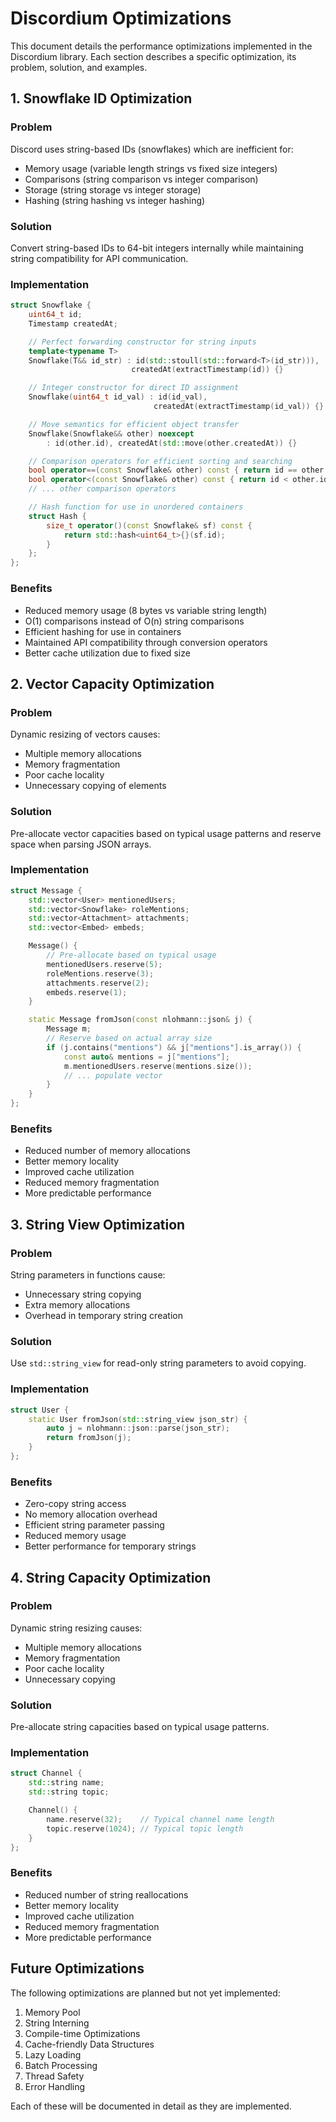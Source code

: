 # Discordium Optimizations

This document details the performance optimizations implemented in the Discordium library. Each section describes a specific optimization, its problem, solution, and examples.

## 1. Snowflake ID Optimization

### Problem
Discord uses string-based IDs (snowflakes) which are inefficient for:
- Memory usage (variable length strings vs fixed size integers)
- Comparisons (string comparison vs integer comparison)
- Storage (string storage vs integer storage)
- Hashing (string hashing vs integer hashing)

### Solution
Convert string-based IDs to 64-bit integers internally while maintaining string compatibility for API communication.

### Implementation
```cpp
struct Snowflake {
    uint64_t id;
    Timestamp createdAt;

    // Perfect forwarding constructor for string inputs
    template<typename T>
    Snowflake(T&& id_str) : id(std::stoull(std::forward<T>(id_str))), 
                           createdAt(extractTimestamp(id)) {}

    // Integer constructor for direct ID assignment
    Snowflake(uint64_t id_val) : id(id_val), 
                                createdAt(extractTimestamp(id_val)) {}

    // Move semantics for efficient object transfer
    Snowflake(Snowflake&& other) noexcept 
        : id(other.id), createdAt(std::move(other.createdAt)) {}

    // Comparison operators for efficient sorting and searching
    bool operator==(const Snowflake& other) const { return id == other.id; }
    bool operator<(const Snowflake& other) const { return id < other.id; }
    // ... other comparison operators

    // Hash function for use in unordered containers
    struct Hash {
        size_t operator()(const Snowflake& sf) const {
            return std::hash<uint64_t>{}(sf.id);
        }
    };
};
```

### Benefits
- Reduced memory usage (8 bytes vs variable string length)
- O(1) comparisons instead of O(n) string comparisons
- Efficient hashing for use in containers
- Maintained API compatibility through conversion operators
- Better cache utilization due to fixed size

## 2. Vector Capacity Optimization

### Problem
Dynamic resizing of vectors causes:
- Multiple memory allocations
- Memory fragmentation
- Poor cache locality
- Unnecessary copying of elements

### Solution
Pre-allocate vector capacities based on typical usage patterns and reserve space when parsing JSON arrays.

### Implementation
```cpp
struct Message {
    std::vector<User> mentionedUsers;
    std::vector<Snowflake> roleMentions;
    std::vector<Attachment> attachments;
    std::vector<Embed> embeds;

    Message() {
        // Pre-allocate based on typical usage
        mentionedUsers.reserve(5);
        roleMentions.reserve(3);
        attachments.reserve(2);
        embeds.reserve(1);
    }

    static Message fromJson(const nlohmann::json& j) {
        Message m;
        // Reserve based on actual array size
        if (j.contains("mentions") && j["mentions"].is_array()) {
            const auto& mentions = j["mentions"];
            m.mentionedUsers.reserve(mentions.size());
            // ... populate vector
        }
    }
};
```

### Benefits
- Reduced number of memory allocations
- Better memory locality
- Improved cache utilization
- Reduced memory fragmentation
- More predictable performance

## 3. String View Optimization

### Problem
String parameters in functions cause:
- Unnecessary string copying
- Extra memory allocations
- Overhead in temporary string creation

### Solution
Use `std::string_view` for read-only string parameters to avoid copying.

### Implementation
```cpp
struct User {
    static User fromJson(std::string_view json_str) {
        auto j = nlohmann::json::parse(json_str);
        return fromJson(j);
    }
};
```

### Benefits
- Zero-copy string access
- No memory allocation overhead
- Efficient string parameter passing
- Reduced memory usage
- Better performance for temporary strings

## 4. String Capacity Optimization

### Problem
Dynamic string resizing causes:
- Multiple memory allocations
- Memory fragmentation
- Poor cache locality
- Unnecessary copying

### Solution
Pre-allocate string capacities based on typical usage patterns.

### Implementation
```cpp
struct Channel {
    std::string name;
    std::string topic;

    Channel() {
        name.reserve(32);    // Typical channel name length
        topic.reserve(1024); // Typical topic length
    }
};
```

### Benefits
- Reduced number of string reallocations
- Better memory locality
- Improved cache utilization
- Reduced memory fragmentation
- More predictable performance

## Future Optimizations

The following optimizations are planned but not yet implemented:

1. Memory Pool
2. String Interning
3. Compile-time Optimizations
4. Cache-friendly Data Structures
5. Lazy Loading
6. Batch Processing
7. Thread Safety
8. Error Handling

Each of these will be documented in detail as they are implemented. 